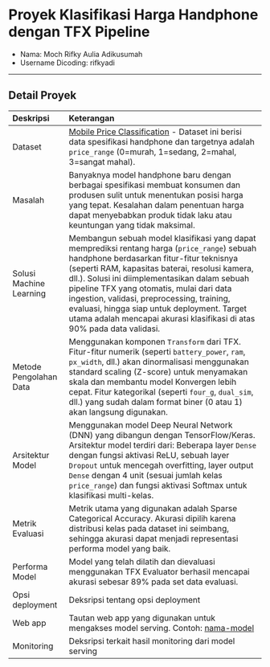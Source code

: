 # Proyek Klasifikasi Harga Handphone dengan TFX Pipeline

- Nama: Moch Rifky Aulia Adikusumah
- Username Dicoding: rifkyadi

---

## Detail Proyek

| Deskripsi | Keterangan |
| :--- | :--- |
| Dataset | [Mobile Price Classification](https://www.kaggle.com/datasets/iabhishekofficial/mobile-price-classification) - Dataset ini berisi data spesifikasi handphone dan targetnya adalah `price_range` (0=murah, 1=sedang, 2=mahal, 3=sangat mahal). |
| Masalah | Banyaknya model handphone baru dengan berbagai spesifikasi membuat konsumen dan produsen sulit untuk menentukan posisi harga yang tepat. Kesalahan dalam penentuan harga dapat menyebabkan produk tidak laku atau keuntungan yang tidak maksimal. |
| Solusi Machine Learning | Membangun sebuah model klasifikasi yang dapat memprediksi rentang harga (`price_range`) sebuah handphone berdasarkan fitur-fitur teknisnya (seperti RAM, kapasitas baterai, resolusi kamera, dll.). Solusi ini diimplementasikan dalam sebuah pipeline TFX yang otomatis, mulai dari data ingestion, validasi, preprocessing, training, evaluasi, hingga siap untuk deployment. Target utama adalah mencapai akurasi klasifikasi di atas 90% pada data validasi. |
| Metode Pengolahan Data | Menggunakan komponen `Transform` dari TFX. Fitur-fitur numerik (seperti `battery_power`, `ram`, `px_width`, dll.) akan dinormalisasi menggunakan standard scaling (Z-score) untuk menyamakan skala dan membantu model Konvergen lebih cepat. Fitur kategorikal (seperti `four_g`, `dual_sim`, dll.) yang sudah dalam format biner (0 atau 1) akan langsung digunakan. |
| Arsitektur Model | Menggunakan model Deep Neural Network (DNN) yang dibangun dengan TensorFlow/Keras. Arsitektur model terdiri dari: Beberapa layer `Dense` dengan fungsi aktivasi ReLU, sebuah layer `Dropout` untuk mencegah overfitting, layer output `Dense` dengan 4 unit (sesuai jumlah kelas `price_range`) dan fungsi aktivasi Softmax untuk klasifikasi multi-kelas. |
| Metrik Evaluasi | Metrik utama yang digunakan adalah Sparse Categorical Accuracy. Akurasi dipilih karena distribusi kelas pada dataset ini seimbang, sehingga akurasi dapat menjadi representasi performa model yang baik. |
| Performa Model | Model yang telah dilatih dan dievaluasi menggunakan TFX Evaluator berhasil mencapai akurasi sebesar 89% pada set data evaluasi. |
| Opsi deployment | Deksripsi tentang opsi deployment |
| Web app | Tautan web app yang digunakan untuk mengakses model serving. Contoh: [nama-model](https://model-resiko-kredit.herokuapp.com/v1/models/model-resiko-kredit/metadata)|
| Monitoring | Deksripsi terkait hasil monitoring dari model serving |